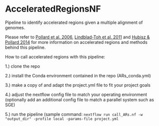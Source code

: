 # AcceleratedRegionsNF
Pipeline to identify accelerated regions given a multiple alignment of genomes.

Please refer to [Pollard et al. 2006](https://www.nature.com/articles/nature05113), [Lindblad-Toh et al. 2011](https://www.nature.com/articles/nature10530) and [Hubisz & Pollard 2014](https://www.sciencedirect.com/science/article/pii/S0959437X14000781) for more information on accelerated regions and methods behind this pipeline.

How to call accelerated regions with this pipeline:

1.) clone the repo

2.) install the Conda environment contained in the repo (ARs_conda.yml)

3.) make a copy of and adapt the project.yml file to fit your project goals

4.) adjust the nextflow config file to match your operating environment (optionally add an additional config file to match a parallel system such as SGE)

5.) run the pipeline (sample command: `nextflow run call_ARs.nf -w "output_dir" -profile local -params-file project.yml`

